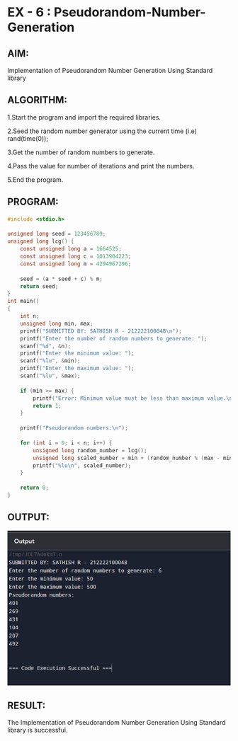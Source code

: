 # EX - 6 : Pseudorandom-Number-Generation

## AIM:
 Implementation of Pseudorandom Number Generation Using Standard library

## ALGORITHM:

 1.Start the program and import the required libraries.
 
 2.Seed the random number generator using the current time (i.e) rand(time(0));
 
 3.Get the number of random numbers to generate.
 
 4.Pass the value for number of iterations and print the numbers.
 
 5.End the program.

## PROGRAM:
```C
#include <stdio.h>

unsigned long seed = 123456789; 
unsigned long lcg() {
    const unsigned long a = 1664525; 
    const unsigned long c = 1013904223; 
    const unsigned long m = 4294967296; 

    seed = (a * seed + c) % m; 
    return seed; 
}
int main()
{
    int n; 
    unsigned long min, max;
    printf("SUBMITTED BY: SATHISH R - 212222100048\n");
    printf("Enter the number of random numbers to generate: ");
    scanf("%d", &n);
    printf("Enter the minimum value: ");
    scanf("%lu", &min);
    printf("Enter the maximum value: ");
    scanf("%lu", &max);

    if (min >= max) {
        printf("Error: Minimum value must be less than maximum value.\n");
        return 1;
    }

    printf("Pseudorandom numbers:\n");
    
    for (int i = 0; i < n; i++) {
        unsigned long random_number = lcg(); 
        unsigned long scaled_number = min + (random_number % (max - min + 1));
        printf("%lu\n", scaled_number);
    }
    
    return 0;
}


```

## OUTPUT:
![image](rng.png)


## RESULT:
The Implementation of Pseudorandom Number Generation Using Standard library is successful.

